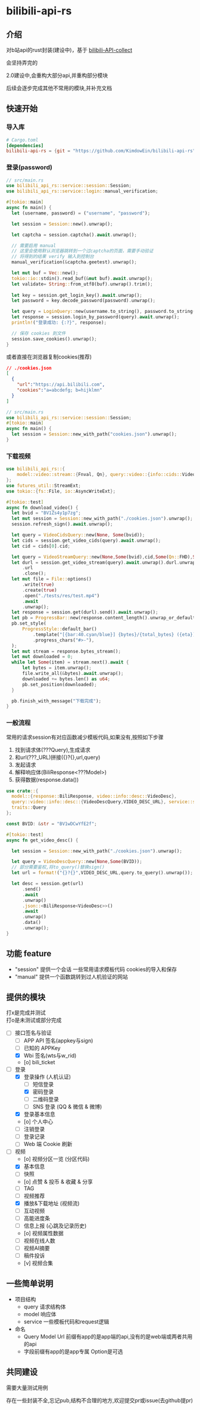# bilibili-api-rs

## 介绍

对b站api的rust封装(建设中)，基于 [bilibili-API-collect](https://github.com/SocialSisterYi/bilibili-API-collect)

会坚持弄完的

2.0建设中,会重构大部分api,并重构部分模块

后续会逐步完成其他不常用的模块,并补充文档

## 快速开始

### 导入库

```toml
# Cargo.toml
[dependencies]
bilibili-api-rs = {git = "https://github.com/KimdowEin/bilibili-api-rs",features = ["session","manual"]}
```

### 登录(password)

```rust
// src/main.rs
use bilibili_api_rs::service::session::Session;
use bilibili_api_rs::service::login::manual_verification;

#[tokio::main]
async fn main() {
  let (username, password) = ("username", "password");

  let session = Session::new().unwrap();

  let captcha = session.captcha().await.unwrap();

  // 需要启用 manual
  // 这里会使用默认浏览器跳转到一个过captcha的页面，需要手动验证
  // 将得到的结果 verify 输入到控制台
  manual_verification(&captcha.geetest).unwrap();

  let mut buf = Vec::new();
  tokio::io::stdin().read_buf(&mut buf).await.unwrap();
  let validate= String::from_utf8(buf).unwrap().trim();
  
  let key = session.get_login_key().await.unwrap();
  let password = key.decode_password(password).unwrap();

  let query = LoginQuery::new(username.to_string(), password.to_string(), captcha, validate.to_string(), None, None);
  let response = session.login_by_password(query).await.unwrap();
  println!("登录成功: {:?}", response);

  // 保存 cookies 到文件
  session.save_cookies().unwrap();
}
```

或者直接在浏览器复制cookies(推荐)

```json
// ./cookies.json
[
  {
    "url":"https://api.bilibili.com",
    "cookies":"a=abcdefg; b=hijklmn"
  }
]
```

```rust
// src/main.rs
use bilibili_api_rs::service::session::Session;
#[tokio::main]
async fn main() {
  let session = Session::new_with_path("cookies.json").unwrap();
}
```

### 下载视频

```rust
use bilibili_api_rs::{
    model::video::stream::{Fnval, Qn}, query::video::{info::cids::VideoCidsQuery, stream::VideoStreamQuery}, service::session::Session
};
use futures_util::StreamExt;
use tokio::{fs::File, io::AsyncWriteExt};

#[tokio::test]
async fn download_video() {
  let bvid = "BV1Zs4y1p7zg";
  let mut session = Session::new_with_path("./cookies.json").unwrap();
  session.refresh_sign().await.unwrap();

  let query = VideoCidsQuery::new(None, Some(bvid));
  let cids = session.get_video_cids(query).await.unwrap();
  let cid = cids[0].cid;

  let query = VideoStreamQuery::new(None,Some(bvid),cid,Some(Qn::FHD),Some(Fnval::MP4),None,None,);
  let durl = session.get_video_stream(query).await.unwrap().durl.unwrap()[0]
      .url
      .clone();
  let mut file = File::options()
      .write(true)
      .create(true)
      .open("./tests/res/test.mp4")
      .await
      .unwrap();
  let response = session.get(durl).send().await.unwrap();
  let pb = ProgressBar::new(response.content_length().unwrap_or_default());
  pb.set_style(
      ProgressStyle::default_bar()
          .template("[{bar:40.cyan/blue}] {bytes}/{total_bytes} ({eta})")
          .progress_chars("#>-"),
  );
  let mut stream = response.bytes_stream();
  let mut downloaded = 0;
  while let Some(item) = stream.next().await {
      let bytes = item.unwrap();
      file.write_all(&bytes).await.unwrap();
      downloaded += bytes.len() as u64;
      pb.set_position(downloaded);
  }

  pb.finish_with_message("下载完成");
}


```

### 一般流程

常用的请求session有对应函数减少模板代码,如果没有,按照如下步骤

1. 找到请求体(???Query),生成请求
2. 和url(???_URL)拼接({}?{},url,query)
3. 发起请求
4. 解释响应体(BiliResponse<???Model>)
5. 获得数据(response.data())

```rust
use crate::{
  model::{response::BiliResponse, video::info::desc::VideoDesc}, 
  query::video::info::desc::{VideoDescQuery,VIDEO_DESC_URL}, service::session::Session, 
  traits::Query
};

const BVID: &str = "BV1wDCwYfE2f";

#[tokio::test]
async fn get_video_desc() {

  let session = Session::new_with_path("./cookies.json").unwrap();

  let query = VideoDescQuery::new(None,Some(BVID));
  // 部分需要鉴权,将to_query()替换sign()
  let url = format!("{}?{}",VIDEO_DESC_URL,query.to_query().unwrap());

  let desc = session.get(url)
      .send()
      .await
      .unwrap()
      .json::<BiliResponse<VideoDesc>>()
      .await
      .unwrap()
      .data()
      .unwrap();
}
```

## 功能 feature

- "session" 提供一个会话 一些常用请求模板代码 cookies的导入和保存
- "manual" 提供一个函数跳转到过人机验证的网站

## 提供的模块

打x是完成并测试  
打o是未测试或部分完成

- [ ] 接口签名与验证
  - [ ] APP API 签名(appkey与sign)
  - [ ] 已知的 APPKey
  - [x] Wbi 签名(wts与w_rid)
  - [o] bili_ticket
- [ ] 登录
  - [x] 登录操作 (人机认证)
    - [ ] 短信登录
    - [x] 密码登录
    - [ ] 二维码登录
    - [ ] SNS 登录 (QQ & 微信 & 微博)
  - [x] 登录基本信息
  - [o] 个人中心
  - [ ] 注销登录
  - [ ] 登录记录
  - [ ] Web 端 Cookie 刷新
- [ ] 视频
  - [o] 视频分区一览 (分区代码)
  - [x] 基本信息
  - [ ] 快照
  - [o] 点赞 & 投币 & 收藏 & 分享
  - [ ] TAG
  - [ ] 视频推荐
  - [x] 播放&下载地址 (视频流)
  - [ ] 互动视频
  - [ ] 高能进度条
  - [ ] 信息上报 (心跳及记录历史)
  - [o] 视频属性数据
  - [ ] 视频在线人数
  - [ ] 视频AI摘要
  - [ ] 稿件投诉
  - [v] 视频合集

## 一些简单说明

- 项目结构
  - query 请求结构体
  - model 响应体
  - service 一些模板代码和request逻辑
- 命名
  - Query Model Url 前缀有app的是app端的api,没有的是web端或两者共用的api
  - 字段前缀有app的是app专属 Option是可选

## 共同建设

需要大量测试用例

存在一些封装不全,忘记pub,结构不合理的地方,欢迎提交pr或issue(去github提pr)
